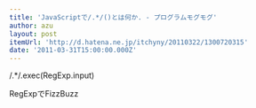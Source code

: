```yaml
---
title: 'JavaScriptで/.*/()とは何か. - プログラムモグモグ'
author: azu
layout: post
itemUrl: 'http://d.hatena.ne.jp/itchyny/20110322/1300720315'
date: '2011-03-31T15:00:00.000Z'
---
```

/.*/.exec(RegExp.input)

RegExpでFizzBuzz
